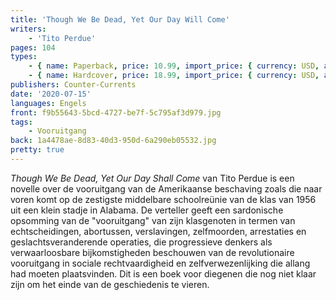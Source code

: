 ```yaml
---
title: 'Though We Be Dead, Yet Our Day Will Come'
writers:
    - 'Tito Perdue'
pages: 104
types:
    - { name: Paperback, price: 10.99, import_price: { currency: USD, amount: 8.0 }, isbn: 978---1-9409-33--79-5, size: { height: 216, width: 140, depth: 7 }, supplier: 'Ex Libris' }
    - { name: Hardcover, price: 18.99, import_price: { currency: USD, amount: 16.0 }, isbn: 978---1-9409-33--40-5, size: { height: 216, width: 140, depth: 10 }, supplier: 'Ex Libris' }
publishers: Counter-Currents
date: '2020-07-15'
languages: Engels
front: f9b55643-5bcd-4727-be7f-5c795af3d979.jpg
tags:
    - Vooruitgang
back: 1a4478ae-8d83-40d3-950d-6a290eb05532.jpg
pretty: true
---
```


*Though We Be Dead, Yet Our Day Shall Come* van Tito Perdue is een novelle over de vooruitgang van de Amerikaanse beschaving zoals die naar voren komt op de zestigste middelbare schoolreünie van de klas van 1956 uit een klein stadje in Alabama. De verteller geeft een sardonische opsomming van de "vooruitgang" van zijn klasgenoten in termen van echtscheidingen, abortussen, verslavingen, zelfmoorden, arrestaties en geslachtsveranderende operaties, die progressieve denkers als verwaarloosbare bijkomstigheden beschouwen van de revolutionaire vooruitgang in sociale rechtvaardigheid en zelfverwezenlijking die allang had moeten plaatsvinden. Dit is een boek voor diegenen die nog niet klaar zijn om het einde van de geschiedenis te vieren.

